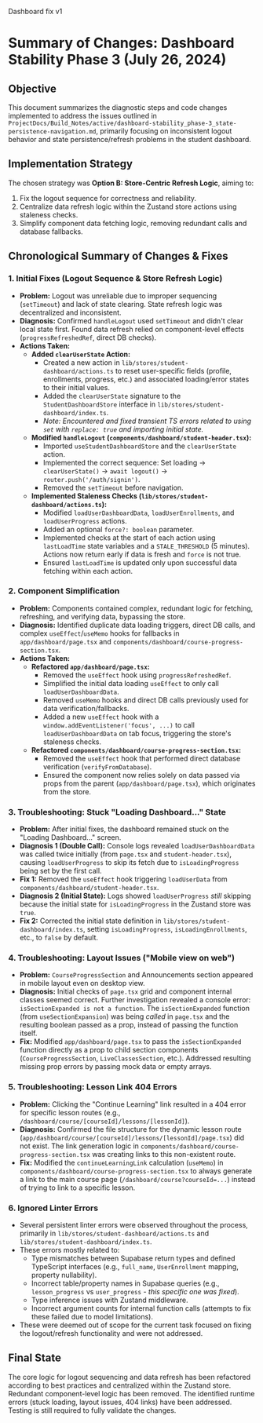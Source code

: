 Dashboard fix v1

# Summary of Changes: Dashboard Stability Phase 3 (July 26, 2024)

## Objective
This document summarizes the diagnostic steps and code changes implemented to address the issues outlined in `ProjectDocs/Build_Notes/active/dashboard-stability_phase-3_state-persistence-navigation.md`, primarily focusing on inconsistent logout behavior and state persistence/refresh problems in the student dashboard.

## Implementation Strategy
The chosen strategy was **Option B: Store-Centric Refresh Logic**, aiming to:
1. Fix the logout sequence for correctness and reliability.
2. Centralize data refresh logic within the Zustand store actions using staleness checks.
3. Simplify component data fetching logic, removing redundant calls and database fallbacks.

## Chronological Summary of Changes & Fixes

### 1. Initial Fixes (Logout Sequence & Store Refresh Logic)

*   **Problem:** Logout was unreliable due to improper sequencing (`setTimeout`) and lack of state clearing. State refresh logic was decentralized and inconsistent.
*   **Diagnosis:** Confirmed `handleLogout` used `setTimeout` and didn't clear local state first. Found data refresh relied on component-level effects (`progressRefreshedRef`, direct DB checks).
*   **Actions Taken:**
    *   **Added `clearUserState` Action:**
        *   Created a new action in `lib/stores/student-dashboard/actions.ts` to reset user-specific fields (profile, enrollments, progress, etc.) and associated loading/error states to their initial values.
        *   Added the `clearUserState` signature to the `StudentDashboardStore` interface in `lib/stores/student-dashboard/index.ts`.
        *   *Note: Encountered and fixed transient TS errors related to using `set` with `replace: true` and importing initial state.*
    *   **Modified `handleLogout` (`components/dashboard/student-header.tsx`):**
        *   Imported `useStudentDashboardStore` and the `clearUserState` action.
        *   Implemented the correct sequence: Set loading -> `clearUserState()` -> `await logout()` -> `router.push('/auth/signin')`.
        *   Removed the `setTimeout` before navigation.
    *   **Implemented Staleness Checks (`lib/stores/student-dashboard/actions.ts`):**
        *   Modified `loadUserDashboardData`, `loadUserEnrollments`, and `loadUserProgress` actions.
        *   Added an optional `force?: boolean` parameter.
        *   Implemented checks at the start of each action using `lastLoadTime` state variables and a `STALE_THRESHOLD` (5 minutes). Actions now return early if data is fresh and `force` is not true.
        *   Ensured `lastLoadTime` is updated only upon successful data fetching within each action.

### 2. Component Simplification

*   **Problem:** Components contained complex, redundant logic for fetching, refreshing, and verifying data, bypassing the store.
*   **Diagnosis:** Identified duplicate data loading triggers, direct DB calls, and complex `useEffect`/`useMemo` hooks for fallbacks in `app/dashboard/page.tsx` and `components/dashboard/course-progress-section.tsx`.
*   **Actions Taken:**
    *   **Refactored `app/dashboard/page.tsx`:**
        *   Removed the `useEffect` hook using `progressRefreshedRef`.
        *   Simplified the initial data loading `useEffect` to only call `loadUserDashboardData`.
        *   Removed `useMemo` hooks and direct DB calls previously used for data verification/fallbacks.
        *   Added a new `useEffect` hook with a `window.addEventListener('focus', ...)` to call `loadUserDashboardData` on tab focus, triggering the store's staleness checks.
    *   **Refactored `components/dashboard/course-progress-section.tsx`:**
        *   Removed the `useEffect` hook that performed direct database verification (`verifyFromDatabase`).
        *   Ensured the component now relies solely on data passed via props from the parent (`app/dashboard/page.tsx`), which originates from the store.

### 3. Troubleshooting: Stuck "Loading Dashboard..." State

*   **Problem:** After initial fixes, the dashboard remained stuck on the "Loading Dashboard..." screen.
*   **Diagnosis 1 (Double Call):** Console logs revealed `loadUserDashboardData` was called twice initially (from `page.tsx` and `student-header.tsx`), causing `loadUserProgress` to skip its fetch due to `isLoadingProgress` being set by the first call.
*   **Fix 1:** Removed the `useEffect` hook triggering `loadUserData` from `components/dashboard/student-header.tsx`.
*   **Diagnosis 2 (Initial State):** Logs showed `loadUserProgress` *still* skipping because the initial state for `isLoadingProgress` in the Zustand store was `true`.
*   **Fix 2:** Corrected the initial state definition in `lib/stores/student-dashboard/index.ts`, setting `isLoadingProgress`, `isLoadingEnrollments`, etc., to `false` by default.

### 4. Troubleshooting: Layout Issues ("Mobile view on web")

*   **Problem:** `CourseProgressSection` and Announcements section appeared in mobile layout even on desktop view.
*   **Diagnosis:** Initial checks of `page.tsx` grid and component internal classes seemed correct. Further investigation revealed a console error: `isSectionExpanded is not a function`. The `isSectionExpanded` function (from `useSectionExpansion`) was being *called* in `page.tsx` and the resulting boolean passed as a prop, instead of passing the function itself.
*   **Fix:** Modified `app/dashboard/page.tsx` to pass the `isSectionExpanded` function directly as a prop to child section components (`CourseProgressSection`, `LiveClassesSection`, etc.). Addressed resulting missing prop errors by passing mock data or empty arrays.

### 5. Troubleshooting: Lesson Link 404 Errors

*   **Problem:** Clicking the "Continue Learning" link resulted in a 404 error for specific lesson routes (e.g., `/dashboard/course/[courseId]/lessons/[lessonId]`).
*   **Diagnosis:** Confirmed the file structure for the dynamic lesson route (`app/dashboard/course/[courseId]/lessons/[lessonId]/page.tsx`) did not exist. The link generation logic in `components/dashboard/course-progress-section.tsx` was creating links to this non-existent route.
*   **Fix:** Modified the `continueLearningLink` calculation (`useMemo`) in `components/dashboard/course-progress-section.tsx` to always generate a link to the main course page (`/dashboard/course?courseId=...`) instead of trying to link to a specific lesson.

### 6. Ignored Linter Errors

*   Several persistent linter errors were observed throughout the process, primarily in `lib/stores/student-dashboard/actions.ts` and `lib/stores/student-dashboard/index.ts`.
*   These errors mostly related to:
    *   Type mismatches between Supabase return types and defined TypeScript interfaces (e.g., `full_name`, `UserEnrollment` mapping, property nullability).
    *   Incorrect table/property names in Supabase queries (e.g., `lesson_progress` vs `user_progress` - *this specific one was fixed*).
    *   Type inference issues with Zustand middleware.
    *   Incorrect argument counts for internal function calls (attempts to fix these failed due to model limitations).
*   These were deemed out of scope for the current task focused on fixing the logout/refresh functionality and were not addressed.

## Final State
The core logic for logout sequencing and data refresh has been refactored according to best practices and centralized within the Zustand store. Redundant component-level logic has been removed. The identified runtime errors (stuck loading, layout issues, 404 links) have been addressed. Testing is still required to fully validate the changes. 